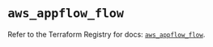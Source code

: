 # `aws_appflow_flow`

Refer to the Terraform Registry for docs: [`aws_appflow_flow`](https://registry.terraform.io/providers/hashicorp/aws/6.0.0/docs/resources/appflow_flow).
